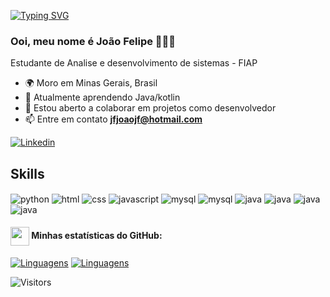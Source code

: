 [![Typing SVG](https://readme-typing-svg.herokuapp.com?font=Press+Start+2P&size=24&pause=1000&color=00D800&vCenter=true&random=false&width=435&lines=Seja+bem+vindo!++%3D%5D)](https://git.io/typing-svg)
### Ooi, meu nome é João Felipe 🤠🖖🏼
Estudante de Analise e desenvolvimento de sistemas - FIAP

- 🌍  Moro em Minas Gerais, Brasil
- 🧠  Atualmente aprendendo Java/kotlin
- 🤝  Estou aberto a colaborar em projetos como desenvolvedor
- 📫  Entre em contato **jfjoaojf@hotmail.com**


[![Linkedin](https://img.shields.io/badge/LinkedIn-0077B5?style=for-the-badge&logo=linkedin&logoColor=white)](https://www.linkedin.com/in/joao-felipe-franklin-pereira/)

<!-- ![Anurag's GitHub stats](https://github-readme-stats.vercel.app/api?username=JFJoao&show_icons=true&theme=dark) -->

## Skills
<!-- https://dev.to/envoy_/150-badges-for-github-pnk (badges) -->
<div style="display: inline-block; >"<br>
<img align="center" alt="python" src="https://img.shields.io/badge/Python-3776AB?style=for-the-badge&logo=python&logoColor=white" />
<img align="center" alt="html" src="https://img.shields.io/badge/HTML-239120?style=for-the-badge&logo=html5&logoColor=white" />
<img align="center" alt="css" src="https://img.shields.io/badge/CSS-239120?&style=for-the-badge&logo=css3&logoColor=white" />
<img align="center" alt="javascript" src="https://img.shields.io/badge/JavaScript-F7DF1E?style=for-the-badge&logo=javascript&logoColor=black" />
<img align="center" alt="mysql" src="https://img.shields.io/badge/MySQL-00000F?style=for-the-badge&logo=mysql&logoColor=white" />
<img align="center" alt="mysql" src="https://img.shields.io/badge/React-20232A?style=for-the-badge&logo=react&logoColor=61DAFB" />
<img align="center" alt="java" src="https://img.shields.io/badge/Java-ED8B00?style=for-the-badge&logo=openjdk&logoColor=white" />
<img align="center" alt="java" src="https://img.shields.io/badge/kotlin-%237F52FF.svg?style=for-the-badge&logo=kotlin&logoColor=white" />
<img align="center" alt="java" src="https://img.shields.io/badge/git-%23F05033.svg?style=for-the-badge&logo=git&logoColor=white" />
<img align="center" alt="java" src="https://img.shields.io/badge/github-%23121011.svg?style=for-the-badge&logo=github&logoColor=white" />


</div>

<br>

#### <img src="https://github.githubassets.com/images/modules/logos_page/GitHub-Mark.png" width="30" style="vertical-align: middle;"> Minhas estatísticas do GitHub: 
[![Linguagens](https://github-readme-stats.vercel.app/api?username=JFJoao&show_icons=true&locale=pt-BR&&theme=dark)](https://github.com/JFJoao?tab=repositories)
[![Linguagens](https://github-readme-stats.vercel.app/api/top-langs/?username=JFJoao&layout=compact&locale=pt-BR&&theme=dark)](https://github.com/JFJoao?tab=repositories)

<!-- ![Top Langs](https://github-readme-stats.vercel.app/api/top-langs/?username=JFJoao&most_progress=true) -->

![Visitors](https://api.visitorbadge.io/api/visitors?path=https%3A%2F%2Fgithub.com%2FJFJoao&label=Visitas%20ao%20perfil%3A&labelColor=%23263759&countColor=%23263759)

<!-- ## last content
- [interactive title](link)<br>
- [interactive title](link)<br> -->

